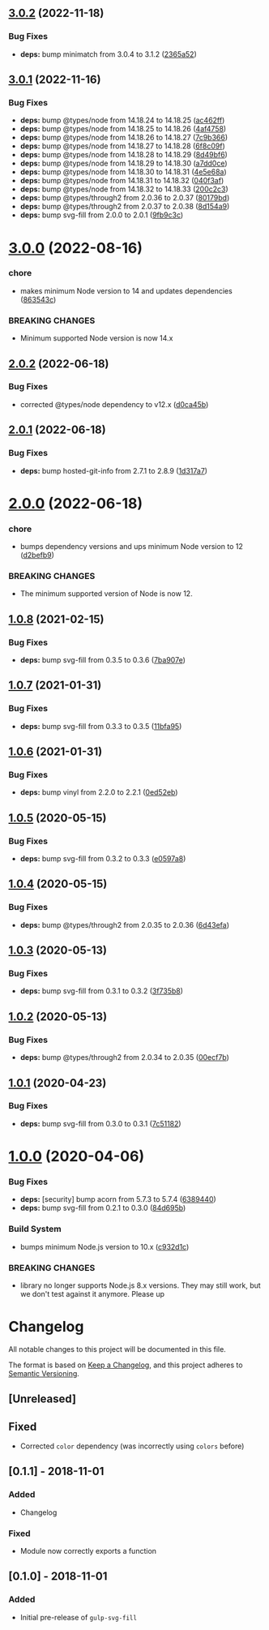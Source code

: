 ## [3.0.2](https://github.com/c1rrus/gulp-svg-fill/compare/v3.0.1...v3.0.2) (2022-11-18)


### Bug Fixes

* **deps:** bump minimatch from 3.0.4 to 3.1.2 ([2365a52](https://github.com/c1rrus/gulp-svg-fill/commit/2365a52aec138da9305aa1946eb2c11f14dde026))

## [3.0.1](https://github.com/c1rrus/gulp-svg-fill/compare/v3.0.0...v3.0.1) (2022-11-16)


### Bug Fixes

* **deps:** bump @types/node from 14.18.24 to 14.18.25 ([ac462ff](https://github.com/c1rrus/gulp-svg-fill/commit/ac462ffa02380d142a34d039594fb1eab58e7804))
* **deps:** bump @types/node from 14.18.25 to 14.18.26 ([4af4758](https://github.com/c1rrus/gulp-svg-fill/commit/4af4758b0300f345e74b107ba0db7bdbf5c3f8a2))
* **deps:** bump @types/node from 14.18.26 to 14.18.27 ([7c9b366](https://github.com/c1rrus/gulp-svg-fill/commit/7c9b366bf203fc079f2307cb9325e419e0cca648))
* **deps:** bump @types/node from 14.18.27 to 14.18.28 ([6f8c09f](https://github.com/c1rrus/gulp-svg-fill/commit/6f8c09f60d2fb8f237e18fc24e14fc4e50632316))
* **deps:** bump @types/node from 14.18.28 to 14.18.29 ([8d49bf6](https://github.com/c1rrus/gulp-svg-fill/commit/8d49bf6e749451783944b3fbba4cea003fc6e123))
* **deps:** bump @types/node from 14.18.29 to 14.18.30 ([a7dd0ce](https://github.com/c1rrus/gulp-svg-fill/commit/a7dd0ceee4a9ac33acf06acc918f0843d6de5158))
* **deps:** bump @types/node from 14.18.30 to 14.18.31 ([4e5e68a](https://github.com/c1rrus/gulp-svg-fill/commit/4e5e68abc1d28b12f63074353438ab0a0e95d5cb))
* **deps:** bump @types/node from 14.18.31 to 14.18.32 ([040f3af](https://github.com/c1rrus/gulp-svg-fill/commit/040f3af80316550fff917d907114199d57fc47f5))
* **deps:** bump @types/node from 14.18.32 to 14.18.33 ([200c2c3](https://github.com/c1rrus/gulp-svg-fill/commit/200c2c3b7f484fca57c22fe3badb9a7d518bad80))
* **deps:** bump @types/through2 from 2.0.36 to 2.0.37 ([80179bd](https://github.com/c1rrus/gulp-svg-fill/commit/80179bdb7834c8ec7b8f449bb5e76c63a00b46e0))
* **deps:** bump @types/through2 from 2.0.37 to 2.0.38 ([8d154a9](https://github.com/c1rrus/gulp-svg-fill/commit/8d154a96a70764a1b6ff7fe130263ad5a17b2a47))
* **deps:** bump svg-fill from 2.0.0 to 2.0.1 ([9fb9c3c](https://github.com/c1rrus/gulp-svg-fill/commit/9fb9c3ccb8753841d3b8735de58276f3a23276a3))

# [3.0.0](https://github.com/c1rrus/gulp-svg-fill/compare/v2.0.2...v3.0.0) (2022-08-16)


### chore

* makes minimum Node version to 14 and updates dependencies ([863543c](https://github.com/c1rrus/gulp-svg-fill/commit/863543cdcb8b5484d55aceb7b0239c0288f82814))


### BREAKING CHANGES

* Minimum supported Node version is now 14.x

## [2.0.2](https://github.com/c1rrus/gulp-svg-fill/compare/v2.0.1...v2.0.2) (2022-06-18)


### Bug Fixes

* corrected @types/node dependency to v12.x ([d0ca45b](https://github.com/c1rrus/gulp-svg-fill/commit/d0ca45bfda57421d64a72060297fb00fde6b2556))

## [2.0.1](https://github.com/c1rrus/gulp-svg-fill/compare/v2.0.0...v2.0.1) (2022-06-18)


### Bug Fixes

* **deps:** bump hosted-git-info from 2.7.1 to 2.8.9 ([1d317a7](https://github.com/c1rrus/gulp-svg-fill/commit/1d317a78e91b96f88deee122d86915f9125c0ae4))

# [2.0.0](https://github.com/c1rrus/gulp-svg-fill/compare/v1.0.8...v2.0.0) (2022-06-18)


### chore

* bumps dependency versions and ups minimum Node version to 12 ([d2befb9](https://github.com/c1rrus/gulp-svg-fill/commit/d2befb99b094c74aae0d6c6ab18d882eea07711f))


### BREAKING CHANGES

* The minimum supported version of Node is now 12.

## [1.0.8](https://github.com/c1rrus/gulp-svg-fill/compare/v1.0.7...v1.0.8) (2021-02-15)


### Bug Fixes

* **deps:** bump svg-fill from 0.3.5 to 0.3.6 ([7ba907e](https://github.com/c1rrus/gulp-svg-fill/commit/7ba907ee0f95c989be99f27def9c1685e05ee4e7))

## [1.0.7](https://github.com/c1rrus/gulp-svg-fill/compare/v1.0.6...v1.0.7) (2021-01-31)


### Bug Fixes

* **deps:** bump svg-fill from 0.3.3 to 0.3.5 ([11bfa95](https://github.com/c1rrus/gulp-svg-fill/commit/11bfa95c8beb41cc5c277c3bc35a06fdb4a4e45e))

## [1.0.6](https://github.com/c1rrus/gulp-svg-fill/compare/v1.0.5...v1.0.6) (2021-01-31)


### Bug Fixes

* **deps:** bump vinyl from 2.2.0 to 2.2.1 ([0ed52eb](https://github.com/c1rrus/gulp-svg-fill/commit/0ed52ebb9615273d65f9ae83b9f7a1a95e1a7465))

## [1.0.5](https://github.com/c1rrus/gulp-svg-fill/compare/v1.0.4...v1.0.5) (2020-05-15)


### Bug Fixes

* **deps:** bump svg-fill from 0.3.2 to 0.3.3 ([e0597a8](https://github.com/c1rrus/gulp-svg-fill/commit/e0597a8c6d9b38e436592785285310d3d52e987d))

## [1.0.4](https://github.com/c1rrus/gulp-svg-fill/compare/v1.0.3...v1.0.4) (2020-05-15)


### Bug Fixes

* **deps:** bump @types/through2 from 2.0.35 to 2.0.36 ([6d43efa](https://github.com/c1rrus/gulp-svg-fill/commit/6d43efac751f26e2d9fb0392fe81c03982979217))

## [1.0.3](https://github.com/c1rrus/gulp-svg-fill/compare/v1.0.2...v1.0.3) (2020-05-13)


### Bug Fixes

* **deps:** bump svg-fill from 0.3.1 to 0.3.2 ([3f735b8](https://github.com/c1rrus/gulp-svg-fill/commit/3f735b89aa58d885495fd15af59e9e2b0310ae4b))

## [1.0.2](https://github.com/c1rrus/gulp-svg-fill/compare/v1.0.1...v1.0.2) (2020-05-13)


### Bug Fixes

* **deps:** bump @types/through2 from 2.0.34 to 2.0.35 ([00ecf7b](https://github.com/c1rrus/gulp-svg-fill/commit/00ecf7be66996a36c2104bdfaa7194b3315716b3))

## [1.0.1](https://github.com/c1rrus/gulp-svg-fill/compare/v1.0.0...v1.0.1) (2020-04-23)


### Bug Fixes

* **deps:** bump svg-fill from 0.3.0 to 0.3.1 ([7c51182](https://github.com/c1rrus/gulp-svg-fill/commit/7c5118238080f378bb1b4e83f1dab662db1163e2))

# [1.0.0](https://github.com/c1rrus/gulp-svg-fill/compare/v0.2.0...v1.0.0) (2020-04-06)


### Bug Fixes

* **deps:** [security] bump acorn from 5.7.3 to 5.7.4 ([6389440](https://github.com/c1rrus/gulp-svg-fill/commit/638944028870f6707f1f7ff6b74494b0901ac6f9))
* **deps:** bump svg-fill from 0.2.1 to 0.3.0 ([84d695b](https://github.com/c1rrus/gulp-svg-fill/commit/84d695b6e5c76f676c614d084c699a4d658ff388))


### Build System

* bumps minimum Node.js version to 10.x ([c932d1c](https://github.com/c1rrus/gulp-svg-fill/commit/c932d1cc62a3aa9a09695cd51a9753375b70e14c))


### BREAKING CHANGES

* library no longer supports Node.js 8.x versions. They may still work, but we don't
test against it anymore. Please up

# Changelog
All notable changes to this project will be documented in this file.

The format is based on [Keep a Changelog](https://keepachangelog.com/en/1.0.0/),
and this project adheres to [Semantic Versioning](https://semver.org/spec/v2.0.0.html).

## [Unreleased]
## Fixed
- Corrected `color` dependency (was incorrectly using `colors` before)

## [0.1.1] - 2018-11-01
### Added
- Changelog

### Fixed
- Module now correctly exports a function

## [0.1.0] - 2018-11-01
### Added
- Initial pre-release of `gulp-svg-fill`
